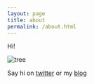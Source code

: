 ```yaml
---
layout: page
title: about
permalink: /about.html
---
```


Hi!

![tree][logo]

Say hi on [twitter][1] or my [blog][2]

[logo]: http://hackr.de/img/hackr_logo.jpg
[1]: https://twitter.com/hackr
[2]: http://hackr.de/